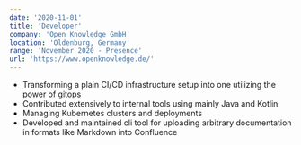```yaml
---
date: '2020-11-01'
title: 'Developer'
company: 'Open Knowledge GmbH'
location: 'Oldenburg, Germany'
range: 'November 2020 - Presence'
url: 'https://www.openknowledge.de/'
---
```


- Transforming a plain CI/CD infrastructure setup into one utilizing the power of gitops
- Contributed extensively to internal tools using mainly Java and Kotlin
- Managing Kubernetes clusters and deployments
- Developed and maintained cli tool for uploading arbitrary documentation in formats like Markdown into Confluence
